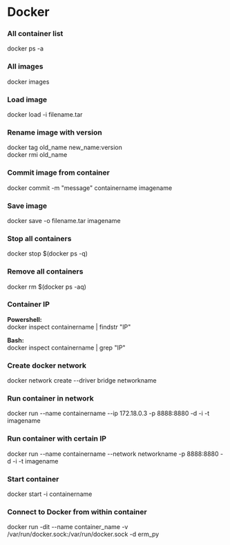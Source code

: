 # Docker

### All container list
docker ps -a

### All images
docker images

### Load image
docker load -i filename.tar

### Rename image with version
docker tag old_name new_name:version  
docker rmi old_name

### Commit image from container
docker commit -m "message" containername imagename

### Save image
docker save -o filename.tar imagename

### Stop all containers
docker stop $(docker ps -q)

### Remove all containers
docker rm $(docker ps -aq)

### Container IP
__Powershell:__  
docker inspect containername | findstr "IP"  

__Bash:__  
docker inspect containername | grep "IP"

### Create docker network
docker network create --driver bridge networkname

### Run container in network
docker run --name containername --ip 172.18.0.3  -p 8888:8880 -d -i -t imagename

### Run container with certain IP
docker run --name containername --network networkname -p 8888:8880 -d -i -t imagename

### Start container
docker start -i containername

### Connect to Docker from within container
docker run -dit --name container_name -v /var/run/docker.sock:/var/run/docker.sock -d erm_py
